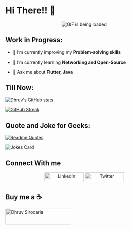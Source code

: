 # Hi There!! :wave:
<p align="center">
  <img src="https://github.com/arth2002/arth2002/blob/main/gif/ezgif.com-gif-maker.gif" alt="GIF is being loaded">
</p>


## Work in Progress:
- 🔭 I’m currently improving my **Problem-solving skills**

- 🌱 I’m currently learning **Networking and Open-Source**

- 💬 Ask me about **Flutter, Java**

## Till Now:
![Dhruv's GitHub stats](https://github-readme-stats.vercel.app/api?username=dhruv-js&show_icons=true&theme=radical&hide_border=true)

[![GitHub Streak](https://github-readme-streak-stats.herokuapp.com?user=dhruv-js&theme=vue-dark&hide_border=true)](https://git.io/streak-stats)

## Quote and Joke for Geeks:

[![Readme Quotes](https://quotes-github-readme.vercel.app/api?type=horizontal&theme=dark)](https://github.com/piyushsuthar/github-readme-quotes)


![Jokes Card](https://readme-jokes.vercel.app/api?hideBorder&theme=blueberry)


## Connect With me
<p align="center">
  <a href="https://www.linkedin.com/in/dhruv-sirodaria-4279731a1/" target="_blank"><img alt="LinkedIn" src="https://img.shields.io/badge/linkedin-%230077B5.svg?style=for-the-badge&logo=linkedin&logoColor=white" width=125 height=30></a>
  <a href="https://twitter.com/dhruv_sirodaria" target="_blank"><img alt="Twitter" src="https://img.shields.io/badge/Twitter-%231DA1F2.svg?style=for-the-badge&logo=Twitter&logoColor=white" width=125 height=30></a>
</p>

## Buy me a :coffee:
<p><a href="https://www.buymeacoffee.com/dhruvjs"> <img align="left" src="https://blogger.googleusercontent.com/img/a/AVvXsEi8lSrVEG5NztkVJbR1QuedM9Nc54NVr5lHY0c8fU2s7J5T7aMheiwt-geXOJOZT1mKnrafbfpXmXWXj6Vjd4PhY8DDW8teSkOAYD2PI0eTEk20y6YvZ5IS5Z9nYkhBr2ohd1BTdwpKSPsloXHZjudUjykoF6DkBDG3BoJQPIivCwN-q62Z9H7SSR9R" height="50" width="210" alt="Dhruv Sirodaria" /></a></p>


